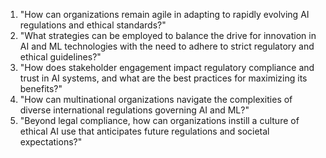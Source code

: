 1. "How can organizations remain agile in adapting to rapidly evolving AI regulations and ethical standards?"
2. "What strategies can be employed to balance the drive for innovation in AI and ML technologies with the need to adhere to strict regulatory and ethical guidelines?"
3. "How does stakeholder engagement impact regulatory compliance and trust in AI systems, and what are the best practices for maximizing its benefits?"
4. "How can multinational organizations navigate the complexities of diverse international regulations governing AI and ML?"
5. "Beyond legal compliance, how can organizations instill a culture of ethical AI use that anticipates future regulations and societal expectations?"